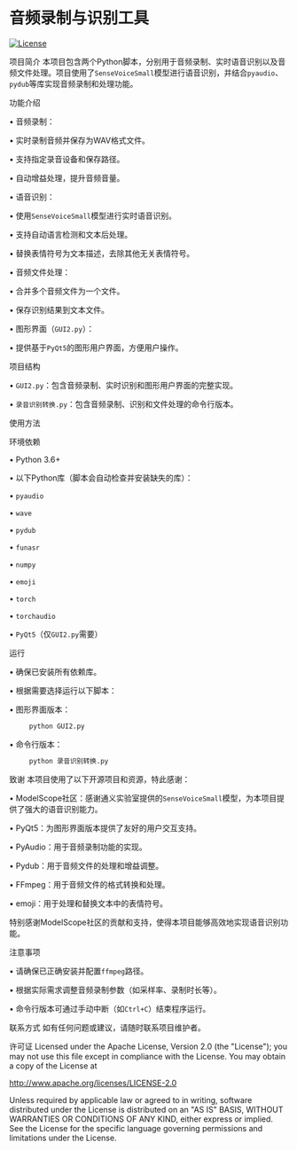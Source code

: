 # 音频录制与识别工具
[![License](https://img.shields.io/badge/License-Apache%202.0-blue.svg)](https://opensource.org/licenses/Apache-2.0)


项目简介
本项目包含两个Python脚本，分别用于音频录制、实时语音识别以及音频文件处理。项目使用了`SenseVoiceSmall`模型进行语音识别，并结合`pyaudio`、`pydub`等库实现音频录制和处理功能。


功能介绍

• 音频录制：

• 实时录制音频并保存为WAV格式文件。

• 支持指定录音设备和保存路径。

• 自动增益处理，提升音频音量。


• 语音识别：

• 使用`SenseVoiceSmall`模型进行实时语音识别。

• 支持自动语言检测和文本后处理。

• 替换表情符号为文本描述，去除其他无关表情符号。


• 音频文件处理：

• 合并多个音频文件为一个文件。

• 保存识别结果到文本文件。


• 图形界面（`GUI2.py`）：

• 提供基于`PyQt5`的图形用户界面，方便用户操作。


项目结构

• `GUI2.py`：包含音频录制、实时识别和图形用户界面的完整实现。

• `录音识别转换.py`：包含音频录制、识别和文件处理的命令行版本。


使用方法

环境依赖

• Python 3.6+

• 以下Python库（脚本会自动检查并安装缺失的库）：

• `pyaudio`

• `wave`

• `pydub`

• `funasr`

• `numpy`

• `emoji`

• `torch`

• `torchaudio`

• `PyQt5`（仅`GUI2.py`需要）


运行

• 确保已安装所有依赖库。

• 根据需要选择运行以下脚本：

• 图形界面版本：

```bash
     python GUI2.py
```


• 命令行版本：

```bash
     python 录音识别转换.py
```



致谢
本项目使用了以下开源项目和资源，特此感谢：

• ModelScope社区：感谢通义实验室提供的`SenseVoiceSmall`模型，为本项目提供了强大的语音识别能力。

• PyQt5：为图形界面版本提供了友好的用户交互支持。

• PyAudio：用于音频录制功能的实现。

• Pydub：用于音频文件的处理和增益调整。

• FFmpeg：用于音频文件的格式转换和处理。

• emoji：用于处理和替换文本中的表情符号。

特别感谢ModelScope社区的贡献和支持，使得本项目能够高效地实现语音识别功能。


注意事项

• 请确保已正确安装并配置`ffmpeg`路径。

• 根据实际需求调整音频录制参数（如采样率、录制时长等）。

• 命令行版本可通过手动中断（如`Ctrl+C`）结束程序运行。


联系方式
如有任何问题或建议，请随时联系项目维护者。

许可证
Licensed under the Apache License, Version 2.0 (the "License");
you may not use this file except in compliance with the License.
You may obtain a copy of the License at

http://www.apache.org/licenses/LICENSE-2.0

Unless required by applicable law or agreed to in writing, software
distributed under the License is distributed on an "AS IS" BASIS,
WITHOUT WARRANTIES OR CONDITIONS OF ANY KIND, either express or implied.
See the License for the specific language governing permissions and
limitations under the License.

